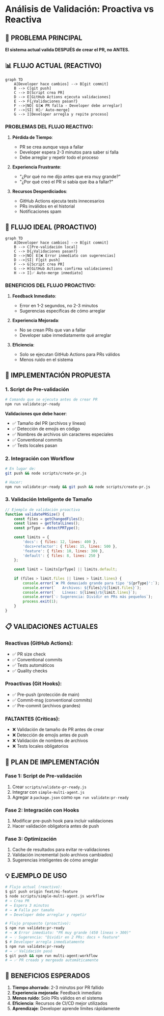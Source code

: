 # Análisis de Validación: Proactiva vs Reactiva

## 🚨 PROBLEMA PRINCIPAL

**El sistema actual valida DESPUÉS de crear el PR, no ANTES.**

## 📊 FLUJO ACTUAL (REACTIVO)

```mermaid
graph TD
    A[Developer hace cambios] --> B[git commit]
    B --> C[git push]
    C --> D[Script crea PR]
    D --> E[GitHub Actions ejecuta validaciones]
    E --> F{¿Validaciones pasan?}
    F -->|NO| G[❌ PR falla - Developer debe arreglar]
    F -->|SÍ| H[✅ Auto-merge]
    G --> I[Developer arregla y repite proceso]
```

### PROBLEMAS DEL FLUJO REACTIVO:

1. **Pérdida de Tiempo**:
   - PR se crea aunque vaya a fallar
   - Developer espera 2-3 minutos para saber si falla
   - Debe arreglar y repetir todo el proceso

2. **Experiencia Frustrante**:
   - "¿Por qué no me dijo antes que era muy grande?"
   - "¿Por qué creó el PR si sabía que iba a fallar?"

3. **Recursos Desperdiciados**:
   - GitHub Actions ejecuta tests innecesarios
   - PRs inválidos en el historial
   - Notificaciones spam

## 🎯 FLUJO IDEAL (PROACTIVO)

```mermaid
graph TD
    A[Developer hace cambios] --> B[git commit]
    B --> C[Pre-validación local]
    C --> D{¿Validaciones pasan?}
    D -->|NO| E[❌ Error inmediato con sugerencias]
    D -->|SÍ| F[git push]
    F --> G[Script crea PR]
    G --> H[GitHub Actions confirma validaciones]
    H --> I[✅ Auto-merge inmediato]
```

### BENEFICIOS DEL FLUJO PROACTIVO:

1. **Feedback Inmediato**:
   - Error en 1-2 segundos, no 2-3 minutos
   - Sugerencias específicas de cómo arreglar

2. **Experiencia Mejorada**:
   - No se crean PRs que van a fallar
   - Developer sabe inmediatamente qué arreglar

3. **Eficiencia**:
   - Solo se ejecutan GitHub Actions para PRs válidos
   - Menos ruido en el sistema

## 🔧 IMPLEMENTACIÓN PROPUESTA

### 1. Script de Pre-validación

```bash
# Comando que se ejecuta antes de crear PR
npm run validate:pr-ready
```

**Validaciones que debe hacer**:
- ✅ Tamaño del PR (archivos y líneas)
- ✅ Detección de emojis en código
- ✅ Nombres de archivos sin caracteres especiales
- ✅ Conventional commits
- ✅ Tests locales pasan

### 2. Integración con Workflow

```bash
# En lugar de:
git push && node scripts/create-pr.js

# Hacer:
npm run validate:pr-ready && git push && node scripts/create-pr.js
```

### 3. Validación Inteligente de Tamaño

```javascript
// Ejemplo de validación proactiva
function validatePRSize() {
    const files = getChangedFiles();
    const lines = getTotalLines();
    const prType = detectPRType();
    
    const limits = {
        'docs': { files: 12, lines: 400 },
        'docs+refactor': { files: 15, lines: 500 },
        'feature': { files: 10, lines: 300 },
        'default': { files: 8, lines: 250 }
    };
    
    const limit = limits[prType] || limits.default;
    
    if (files > limit.files || lines > limit.lines) {
        console.error(`❌ PR demasiado grande para tipo '${prType}':`);
        console.error(`   Archivos: ${files}/${limit.files}`);
        console.error(`   Líneas: ${lines}/${limit.lines}`);
        console.error(`💡 Sugerencia: Dividir en PRs más pequeños`);
        process.exit(1);
    }
}
```

## 📋 VALIDACIONES ACTUALES

### Reactivas (GitHub Actions):
- ✅ PR size check
- ✅ Conventional commits
- ✅ Tests automáticos
- ✅ Quality checks

### Proactivas (Git Hooks):
- ✅ Pre-push (protección de main)
- ✅ Commit-msg (conventional commits)
- ✅ Pre-commit (archivos grandes)

### FALTANTES (Críticas):
- ❌ Validación de tamaño de PR antes de crear
- ❌ Detección de emojis antes de push
- ❌ Validación de nombres de archivos
- ❌ Tests locales obligatorios

## 🚀 PLAN DE IMPLEMENTACIÓN

### Fase 1: Script de Pre-validación
1. Crear `scripts/validate-pr-ready.js`
2. Integrar con `simple-multi-agent.js`
3. Agregar a `package.json` como `npm run validate:pr-ready`

### Fase 2: Integración con Hooks
1. Modificar pre-push hook para incluir validaciones
2. Hacer validación obligatoria antes de push

### Fase 3: Optimización
1. Cache de resultados para evitar re-validaciones
2. Validación incremental (solo archivos cambiados)
3. Sugerencias inteligentes de cómo arreglar

## 💡 EJEMPLO DE USO

```bash
# Flujo actual (reactivo):
$ git push origin feat/mi-feature
$ node scripts/simple-multi-agent.js workflow
# → Crea PR
# → Espera 3 minutos
# → ❌ Falla por tamaño
# → Developer debe arreglar y repetir

# Flujo propuesto (proactivo):
$ npm run validate:pr-ready
# → ❌ Error inmediato: "PR muy grande (450 líneas > 300)"
# → 💡 Sugerencia: "Dividir en 2 PRs: docs + feature"
$ # Developer arregla inmediatamente
$ npm run validate:pr-ready
# → ✅ Validación pasó
$ git push && npm run multi-agent:workflow
# → ✅ PR creado y mergeado automáticamente
```

## 🎯 BENEFICIOS ESPERADOS

1. **Tiempo ahorrado**: 2-3 minutos por PR fallido
2. **Experiencia mejorada**: Feedback inmediato
3. **Menos ruido**: Solo PRs válidos en el sistema
4. **Eficiencia**: Recursos de CI/CD mejor utilizados
5. **Aprendizaje**: Developer aprende límites rápidamente
